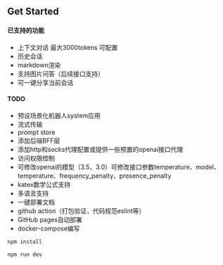 ## Get Started

#### 已支持的功能
- 上下文对话 最大3000tokens 可配置
- 历史会话
- markdown渲染
- 支持图片问答（后续接口支持）
- 可一键分享当前会话

#### TODO
- 预设场景化机器人system应用
- 流式传输
- prompt store
- 添加后端BFF层
- 添加http和socks代理配置或提供一些预置的openai接口代理
- 访问权限控制
- 可修改openai的模型（3.5、3.0）可修改接口参数temperature、model、temperature、frequency_penalty、presence_penalty
- katex数学公式支持
- 多语言支持
- 一键部署文档
- github action（打包验证，代码规范eslint等）
- GitHub pages自动部署
- docker-compose编写

```bash
npm install

npm run dev
```
